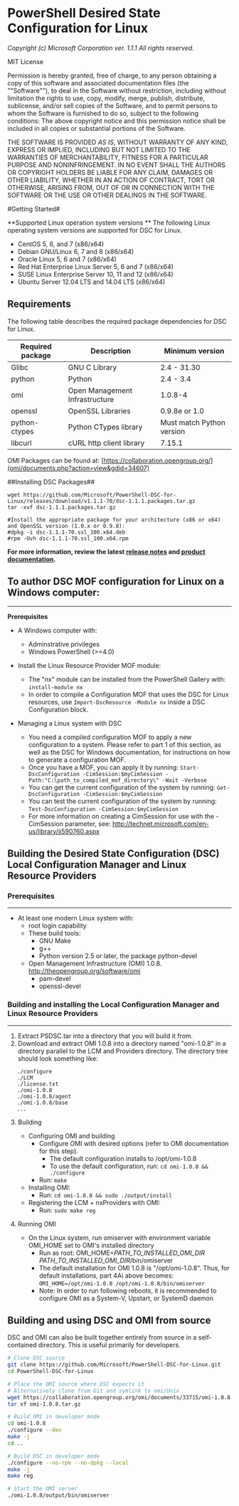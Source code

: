 # PowerShell Desired State Configuration for Linux
*Copyright (c) Microsoft Corporation ver. 1.1.1*
*All rights reserved.* 

MIT License

Permission is hereby granted, free of charge, to any person obtaining a copy of this software and associated documentation files (the ""Software""), to deal in the Software without restriction, including without limitation the rights to use, copy, modify, merge, publish, distribute, sublicense, and/or sell copies of the Software, and to permit persons to whom the Software is furnished to do so, subject to the following conditions:
The above copyright notice and this permission notice shall be included in all copies or substantial portions of the Software.

THE SOFTWARE IS PROVIDED *AS IS*, WITHOUT WARRANTY OF ANY KIND, EXPRESS OR IMPLIED, INCLUDING BUT NOT LIMITED TO THE WARRANTIES OF MERCHANTABILITY, FITNESS FOR A PARTICULAR PURPOSE AND NONINFRINGEMENT. IN NO EVENT SHALL THE AUTHORS OR COPYRIGHT HOLDERS BE LIABLE FOR ANY CLAIM, DAMAGES OR OTHER LIABILITY, WHETHER IN AN ACTION OF CONTRACT, TORT OR OTHERWISE, ARISING FROM, OUT OF OR IN CONNECTION WITH THE SOFTWARE OR THE USE OR OTHER DEALINGS IN THE SOFTWARE.

#Getting Started#

**Supported Linux operation system versions **
The following Linux operating system versions are supported for DSC for Linux. 
- CentOS 5, 6, and 7 (x86/x64)
- Debian GNU/Linux 6, 7 and 8 (x86/x64) 
- Oracle Linux 5, 6 and 7 (x86/x64) 
- Red Hat Enterprise Linux Server 5, 6 and 7 (x86/x64) 
- SUSE Linux Enterprise Server 10, 11 and 12 (x86/x64) 
- Ubuntu Server 12.04 LTS and 14.04 LTS (x86/x64) 

## Requirements ##
The following table describes the required package dependencies for DSC for Linux.

 **Required package** 	| **Description** 	| **Minimum version**
--------------------- | --------------------- | -------------------
Glibc |	GNU C Library	| 2.4 - 31.30
python | Python | 2.4 - 3.4
omi | Open Management Infrastructure | 1.0.8-4
openssl| OpenSSL Libraries | 0.9.8e or 1.0
python-ctypes|Python CTypes library | Must match Python version
libcurl | cURL http client library | 7.15.1

OMI Packages can be found at: [https://collaboration.opengroup.org/](omi/documents.php?action=view&gdid=34607)

##Installing DSC Packages##

```
wget https://github.com/Microsoft/PowerShell-DSC-for-Linux/releases/download/v1.1.1-70/dsc-1.1.1.packages.tar.gz
tar -xvf dsc-1.1.1.packages.tar.gz

#Install the appropriate package for your architecture (x86 or x64) and OpenSSL version (1.0.x or 0.9.8):
#dpkg -i dsc-1.1.1-70.ssl_100.x64.deb
#rpm -Uvh dsc-1.1.1-70.ssl_100.x64.rpm

```

**For more information, review the latest [release notes](https://github.com/Microsoft/PowerShell-DSC-for-Linux/releases/tag/v1.1.1-70) and [product documentation](https://msdn.microsoft.com/en-us/powershell/dsc/lnxgettingstarted).**

## To author DSC MOF configuration for Linux on a Windows computer:

----------


**Prerequisites**

* A Windows computer with:
  * Adminstrative privileges
  * Windows PowerShell (>=4.0)


* Install the Linux Resource Provider MOF module:
  * The "nx" module can be installed from the PowerShell Gallery with:
	`install-module nx`
   * In order to compile a Configuration MOF that uses the DSC for Linux resources, use `Import-DscResource -Module nx` inside a DSC Configuration block.
  
* Managing a Linux system with DSC
   * You need a compiled configuration MOF to apply a new configuration to a system.  Please refer to part 1 of this section, as well as the DSC for Windows documentation, for instructions on how to generate a configuration MOF.
   * Once you have a MOF, you can apply it by running:
        `Start-DscConfiguration -CimSession:$myCimSession -Path:"C:\path_to_compiled_mof_directory\" -Wait -Verbose`
   * You can get the current configuration of the system by running:
        `Get-DscConfiguration -CimSession:$myCimSession`
   * You can test the current configuration of the system by running:
       `Test-DscConfiguration -CimSession:$myCimSession`
   * For more information on creating a CimSession for use with the -CimSession parameter, see: http://technet.microsoft.com/en-us/library/jj590760.aspx


## Building the Desired State Configuration (DSC) Local Configuration Manager and Linux Resource Providers

### Prerequisites

----------

* At least one modern Linux system with:
	* root login capability
	* These build tools:
		* GNU Make
		* g++
		* Python version 2.5 or later, the package python-devel
	* Open Management Infrastructure (OMI) 1.0.8. http://theopengroup.org/software/omi
		* pam-devel
		* openssl-devel


### Building and installing the Local Configuration Manager and Linux Resource Providers

----------
1. Extract PSDSC.tar into a directory that you will build it from.
2. Download and extract OMI 1.0.8 into a directory named "omi-1.0.8" in a directory parallel to the LCM and Providers directory.  The directory tree should look something like:
```
   ./configure
   ./LCM
   ./license.txt
   ./omi-1.0.8
   ./omi-1.0.8/agent
   ./omi-1.0.8/base
   ...
```
3. Building
	* Configuring OMI and building
    	* Configure OMI with desired options (refer to OMI documentation for this step).
    		* The default configuration installs to /opt/omi-1.0.8
     		* To use the default configuration, run: `cd omi-1.0.8 && ./configure`
      	* Run: `make`
	* Installing OMI:
      *  Run: `cd omi-1.0.8 && sudo ./output/install`
	* Registering the LCM + nxProviders with OMI:
      *  Run: `sudo make reg`

4. Running OMI
	* On the Linux system, run omiserver with environment variable OMI_HOME set to OMI's installed directory
    	* Run as root: OMI_HOME=*PATH_TO_INSTALLED_OMI_DIR* *PATH_TO_INSTALLED_OMI_DIR*/bin/omiserver
      	* The default installation for OMI 1.0.8 is "/opt/omi-1.0.8".  Thus, for default installations, part 4Ai above becomes:
            `OMI_HOME=/opt/omi-1.0.8 /opt/omi-1.0.8/bin/omiserver`
   		* Note: In order to run following reboots, it is recommended to configure OMI as a System-V, Upstart, or SystemD daemon 

## Building and using DSC and OMI from source

DSC and OMI can also be built together entirely from source in a self-contained directory. This is useful primarily for developers.

```sh
# Clone DSC source
git clone https://github.com/Microsoft/PowerShell-DSC-for-Linux.git
cd PowerShell-DSC-for-Linux

# Place the OMI source where DSC expects it
# Alternatively clone from Git and symlink to omi/Unix
wget https://collaboration.opengroup.org/omi/documents/33715/omi-1.0.8.tar.gz
tar xf omi-1.0.8.tar.gz

# Build OMI in developer mode
cd omi-1.0.8
./configure --dev
make -j
cd ..

# Build DSC in developer mode
./configure --no-rpm --no-dpkg --local
make -j
make reg

# Start the OMI server
./omi-1.0.8/output/bin/omiserver
```


